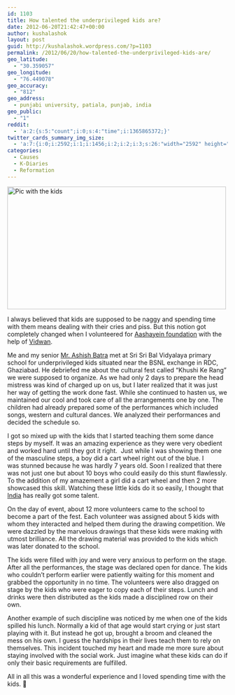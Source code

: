 ```yaml
---
id: 1103
title: How talented the underprivileged kids are?
date: 2012-06-20T21:42:47+00:00
author: kushalashok
layout: post
guid: http://kushalashok.wordpress.com/?p=1103
permalink: /2012/06/20/how-talented-the-underprivileged-kids-are/
geo_latitude:
  - "30.359057"
geo_longitude:
  - "76.449078"
geo_accuracy:
  - "812"
geo_address:
  - punjabi university, patiala, punjab, india
geo_public:
  - "1"
reddit:
  - 'a:2:{s:5:"count";i:0;s:4:"time";i:1365865372;}'
twitter_cards_summary_img_size:
  - 'a:7:{i:0;i:2592;i:1;i:1456;i:2;i:2;i:3;s:26:"width="2592" height="1456"";s:4:"bits";i:8;s:8:"channels";i:3;s:4:"mime";s:10:"image/jpeg";}'
categories:
  - Causes
  - K-Diaries
  - Reformation
---
```

[<img class="aligncenter size-full wp-image-1105" title="aashayein" src="http://kushalashok.files.wordpress.com/2012/06/aashayein.jpg" alt="Pic with the kids" width="500" height="280" />](http://kushalashok.files.wordpress.com/2012/06/aashayein.jpg)

I always believed that kids are supposed to be naggy and spending time with them means dealing with their cries and piss. But this notion got completely changed when I volunteered for <a title="official website" href="http://www.aashayeinfoundation.org/" target="_blank">Aashayein foundation</a> with the help of <a title="website" href="http://vidwan.in/" target="_blank">Vidwan</a>.
  
Me and my senior <a title="Fb profile" href="https://www.facebook.com/ashish.imt" target="_blank">Mr. Ashish Batra</a> met at Sri Sri Bal Vidyalaya primary school for underprivileged kids situated near the BSNL exchange in RDC, Ghaziabad. He debriefed me about the cultural fest called &#8220;Khushi Ke Rang&#8221; we were supposed to organize. As we had only 2 days to prepare the head mistress was kind of charged up on us, but I later realized that it was just her way of getting the work done fast. While she continued to hasten us, we maintained our cool and took care of all the arrangements one by one. The children had already prepared some of the performances which included songs, western and cultural dances. We analyzed their performances and decided the schedule so.

I got so mixed up with the kids that I started teaching them some dance steps by myself. It was an amazing experience as they were very obedient and worked hard until they got it right.  Just while I was showing them one of the masculine steps, a boy did a cart wheel right out of the blue. I was stunned because he was hardly 7 years old. Soon I realized that there was not just one but about 10 boys who could easily do this stunt flawlessly. To the addition of my amazement a girl did a cart wheel and then 2 more showcased this skill. Watching these little kids do it so easily, I thought that <a class="zem_slink" title="India" href="http://maps.google.com/maps?ll=28.6133333333,77.2083333333&spn=10.0,10.0&q=28.6133333333,77.2083333333 (India)&t=h" rel="geolocation" target="_blank">India</a> has really got some talent.

On the day of event, about 12 more volunteers came to the school to become a part of the fest. Each volunteer was assigned about 5 kids with whom they interacted and helped them during the drawing competition. We were dazzled by the marvelous drawings that these kids were making with utmost brilliance. All the drawing material was provided to the kids which was later donated to the school.

The kids were filled with joy and were very anxious to perform on the stage. After all the performances, the stage was declared open for dance. The kids who couldn&#8217;t perform earlier were patiently waiting for this moment and grabbed the opportunity in no time. The volunteers were also dragged on stage by the kids who were eager to copy each of their steps. Lunch and drinks were then distributed as the kids made a disciplined row on their own.
  
Another example of such discipline was noticed by me when one of the kids spilled his lunch. Normally a kid of that age would start crying or just start playing with it. But instead he got up, brought a broom and cleaned the mess on his own. I guess the hardships in their lives teach them to rely on themselves. This incident touched my heart and made me more sure about staying involved with the social work. Just imagine what these kids can do if only their basic requirements are fulfilled.

All in all this was a wonderful experience and I loved spending time with the kids. 🙂